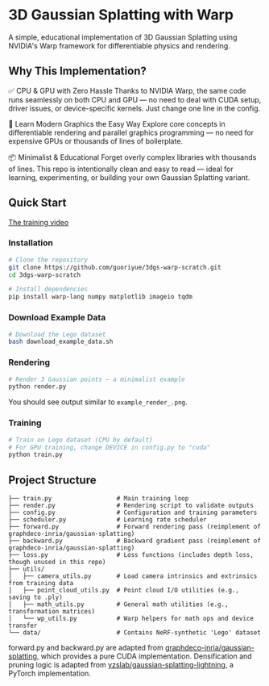 # 3D Gaussian Splatting with Warp

A simple, educational implementation of 3D Gaussian Splatting using NVIDIA's Warp framework for differentiable physics and rendering.

## Why This Implementation?

✅ CPU & GPU with Zero Hassle
Thanks to NVIDIA Warp, the same code runs seamlessly on both CPU and GPU — no need to deal with CUDA setup, driver issues, or device-specific kernels. Just change one line in the config.

🧠 Learn Modern Graphics the Easy Way
Explore core concepts in differentiable rendering and parallel graphics programming — no need for expensive GPUs or thousands of lines of boilerplate.

📦 Minimalist & Educational
Forget overly complex libraries with thousands of lines. This repo is intentionally clean and easy to read — ideal for learning, experimenting, or building your own Gaussian Splatting variant.

## Quick Start

[The training video](lego_demo.mp4)


### Installation

```bash
# Clone the repository
git clone https://github.com/guoriyue/3dgs-warp-scratch.git
cd 3dgs-warp-scratch

# Install dependencies
pip install warp-lang numpy matplotlib imageio tqdm
```

### Download Example Data

```bash
# Download the Lego dataset
bash download_example_data.sh
```


### Rendering

```bash
# Render 3 Gaussian points – a minimalist example
python render.py
```
You should see output similar to `example_render_.png`.

### Training

```bash
# Train on Lego dataset (CPU by default)
# For GPU training, change DEVICE in config.py to "cuda"
python train.py
```


## Project Structure

```
├── train.py                  # Main training loop
├── render.py                 # Rendering script to validate outputs
├── config.py                 # Configuration and training parameters
├── scheduler.py              # Learning rate scheduler
├── forward.py                # Forward rendering pass (reimplement of graphdeco-inria/gaussian-splatting)
├── backward.py               # Backward gradient pass (reimplement of graphdeco-inria/gaussian-splatting)
├── loss.py                   # Loss functions (includes depth loss, though unused in this repo)
├── utils/
│   ├── camera_utils.py       # Load camera intrinsics and extrinsics from training data
│   ├── point_cloud_utils.py  # Point cloud I/O utilities (e.g., saving to .ply)
│   ├── math_utils.py         # General math utilities (e.g., transformation matrices)
│   └── wp_utils.py           # Warp helpers for math ops and device transfer
└── data/                     # Contains NeRF-synthetic 'Lego' dataset

```

forward.py and backward.py are adapted from [graphdeco-inria/gaussian-splatting](https://github.com/graphdeco-inria/gaussian-splatting), which provides a pure CUDA implementation.
Densification and pruning logic is adapted from [yzslab/gaussian-splatting-lightning](https://github.com/yzslab/gaussian-splatting-lightning), a PyTorch implementation.